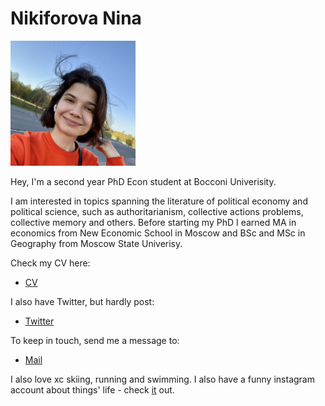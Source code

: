 # Nikiforova Nina

<img src="IMAGE.jpg" alt="drawing" width="200"/>

Hey,  I'm a second year PhD Econ student at Bocconi Univerisity. 

I am interested in topics spanning the literature of political economy and political science, such as authoritarianism, collective actions problems, collective memory and others. Before starting my PhD I earned MA in economics from New Economic School in Moscow and BSc and MSc in Geography from Moscow State Univerisy.

Check my CV here:
+ [CV]("cv.pdf")

I also have Twitter, but hardly post: 
+ [Twitter](https://twitter.com/nikiforovannina)

To keep in touch, send me a message to:
+ [Mail](mailto:nina.nikiforova@phd.unibocconi.it)

I also love xc skiing, running and swimming. I also have a funny instagram account about things' life - check [it](https://www.instagram.com/thi.ngslife/) out.

